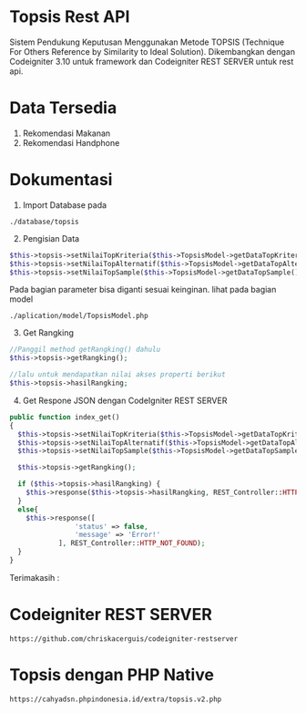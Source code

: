 # Topsis Rest API
Sistem Pendukung Keputusan Menggunakan Metode TOPSIS (Technique For Others Reference by Similarity to Ideal Solution).
Dikembangkan dengan Codeigniter 3.10 untuk framework dan Codeigniter REST SERVER untuk rest api.

# Data Tersedia
1. Rekomendasi Makanan
2. Rekomendasi Handphone

# Dokumentasi
1. Import Database pada 
```
./database/topsis
```

2. Pengisian Data
```php
$this->topsis->setNilaiTopKriteria($this->TopsisModel->getDataTopKriteria());
$this->topsis->setNilaiTopAlternatif($this->TopsisModel->getDataTopAlternatif());
$this->topsis->setNilaiTopSample($this->TopsisModel->getDataTopSample());
```
Pada bagian parameter bisa diganti sesuai keinginan. lihat pada bagian model
```
./aplication/model/TopsisModel.php
```
3. Get Rangking
```php
//Panggil method getRangking() dahulu
$this->topsis->getRangking();

//lalu untuk mendapatkan nilai akses properti berikut
$this->topsis->hasilRangking;
```
4. Get Respone JSON dengan CodeIgniter REST SERVER
```php
public function index_get()
{
  $this->topsis->setNilaiTopKriteria($this->TopsisModel->getDataTopKriteria());
  $this->topsis->setNilaiTopAlternatif($this->TopsisModel->getDataTopAlternatif());
  $this->topsis->setNilaiTopSample($this->TopsisModel->getDataTopSample());

  $this->topsis->getRangking();

  if ($this->topsis->hasilRangking) {
    $this->response($this->topsis->hasilRangking, REST_Controller::HTTP_OK);
  }
  else{
    $this->response([
                'status' => false,
                'message' => 'Error!'
            ], REST_Controller::HTTP_NOT_FOUND);
  }
}
```

Terimakasih :
# Codeigniter REST SERVER
```
https://github.com/chriskacerguis/codeigniter-restserver
```

# Topsis dengan PHP Native
```
https://cahyadsn.phpindonesia.id/extra/topsis.v2.php
```

